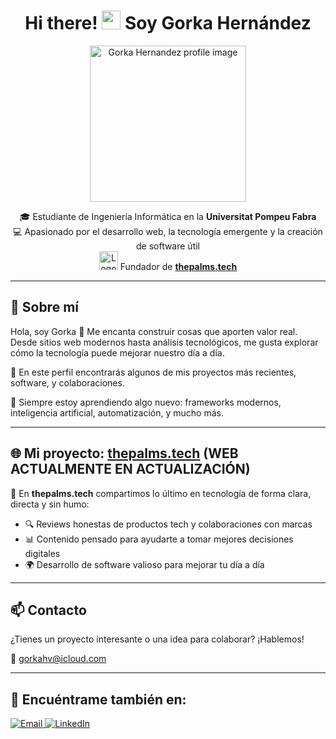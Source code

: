 <h1 align="center">Hi there! <img src="https://raw.githubusercontent.com/MartinHeinz/MartinHeinz/master/wave.gif" width="30px"> Soy Gorka Hernández</h1>

<p align="center">
  <img src="https://media.licdn.com/dms/image/v2/D4D03AQGCuami6wFzUQ/profile-displayphoto-shrink_400_400/profile-displayphoto-shrink_400_400/0/1709492640196?e=1752105600&v=beta&t=HrAk_5TXWqZ5hGvFSDdcNRE0LPnoTPZUW_vd5MrWWE0" width="250px" alt="Gorka Hernandez profile image"/>
</p>

<p align="center">
  🎓 Estudiante de Ingeniería Informática en la <strong>Universitat Pompeu Fabra</strong><br>
  💻 Apasionado por el desarrollo web, la tecnología emergente y la creación de software útil<br>
  <img src="https://yt3.ggpht.com/BavB1XFBiZMo32Jh4H396kBtwowS4swhbNoVAIq_0ET5NP9dkNZWPC1y7G7IsT6Zs4IRDNhb=s108-c-k-c0x00ffffff-no-rj" width="30px" alt="Logo de thepalms.tech"/>
  Fundador de <a href="https://thepalms.tech" target="_blank"><strong>thepalms.tech</strong></a>

</p>

---

## 🚀 Sobre mí

Hola, soy Gorka 👋 Me encanta construir cosas que aporten valor real. Desde sitios web modernos hasta análisis tecnológicos, me gusta explorar cómo la tecnología puede mejorar nuestro día a día.

🔧 En este perfil encontrarás algunos de mis proyectos más recientes, software, y colaboraciones.

🧠 Siempre estoy aprendiendo algo nuevo: frameworks modernos, inteligencia artificial, automatización, y mucho más.

---

## 🌐 Mi proyecto: [thepalms.tech](https://thepalms.tech) (WEB ACTUALMENTE EN ACTUALIZACIÓN)

📰 En **thepalms.tech** compartimos lo último en tecnología de forma clara, directa y sin humo:  
- 🔍 Reviews honestas de productos tech y colaboraciones con marcas
- 📊 Contenido pensado para ayudarte a tomar mejores decisiones digitales  
- 🌍 Desarrollo de software valioso para mejorar tu día a día

---

## 📫 Contacto

¿Tienes un proyecto interesante o una idea para colaborar? ¡Hablemos!

📩 gorkahv@icloud.com

---

## 🔗 Encuéntrame también en:

<p align="left">
  <a href="mailto:gorkahv@icloud.com">
    <img alt="Email" src="https://img.shields.io/badge/Email-gorkahv@icloud.com-D14836?style=for-the-badge&logo=gmail&logoColor=white" />
  </a>
  <a href="https://www.linkedin.com/in/gorka-hernandez-11204126a/" target="_blank">
    <img alt="LinkedIn" src="https://img.shields.io/badge/LinkedIn-Gorka%20Hern%C3%A1ndez-0077B5?style=for-the-badge&logo=linkedin&logoColor=white" />
  </a>
</p>
